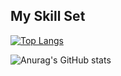 ## My Skill Set  
  
[![Top Langs](https://github-readme-stats.vercel.app/api/top-langs/?username=BEC0ME&layout=compact&theme=nightowl)](https://github.com/anuraghazra/github-readme-stats)

![Anurag's GitHub stats](https://github-readme-stats.vercel.app/api?username=BEC0ME&show_icons=true&count_private=true&theme=nightowl)


